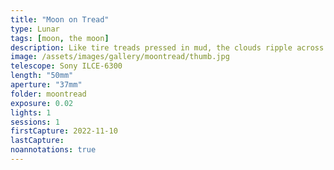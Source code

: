 ```yaml
---
title: "Moon on Tread"
type: Lunar
tags: [moon, the moon]
description: Like tire treads pressed in mud, the clouds ripple across a stubborn moon that refuses to hide. It's rather full of itself. 
image: /assets/images/gallery/moontread/thumb.jpg
telescope: Sony ILCE-6300
length: "50mm"
aperture: "37mm"
folder: moontread
exposure: 0.02
lights: 1
sessions: 1 
firstCapture: 2022-11-10 
lastCapture:
noannotations: true
---
```

